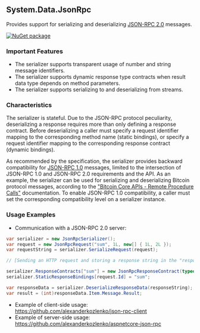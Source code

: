 ## System.Data.JsonRpc

Provides support for serializing and deserializing [JSON-RPC 2.0](http://www.jsonrpc.org/specification) messages.

[![NuGet package](https://img.shields.io/nuget/v/System.Data.JsonRpc.svg?style=flat-square)](https://www.nuget.org/packages/System.Data.JsonRpc)

### Important Features

- The serializer supports transparent usage of number and string message identifiers.
- The serializer supports dynamic response type contracts when result data type depends on method parameters.
- The serializer supports serializing to and deserializing from streams.

### Characteristics

The serializer is stateful. Due to the JSON-RPC protocol peculiarity, deserializing a response requires more than only defining a response contract. Before deserializing a caller must specify a request identifier mapping to the corresponding method name (static bindings), or specify a request identifier mapping to the corresponding response contract (dynamic bindings).

As recommended by the specification, the serializer provides backward compatibility for [JSON-RPC 1.0](http://www.jsonrpc.org/specification_v1) messages, limited to the intersection of JSON-RPC 1.0 and JSON-RPC 2.0 requirements and the API. As an example, the serializer can be used for serializing and deserializing Bitcoin protocol messages, according to the ["Bitcoin Core APIs - Remote Procedure Calls"](https://bitcoin.org/en/developer-reference#remote-procedure-calls-rpcs) documentation. To enable JSON-RPC 1.0 compatibility, a caller must set the corresponding compatibility level on a serializer instance.

### Usage Examples

- Communication with a JSON-RPC 2.0 server:

```cs
var serializer = new JsonRpcSerializer();
var request = new JsonRpcRequest("sum", 1L, new[] { 1L, 2L });
var requestString = serializer.SerializeRequest(request);

// [Sending an HTTP request and storing a response string in the "responseString"]

serializer.ResponseContracts["sum"] = new JsonRpcResponseContract(typeof(int));
serializer.StaticResponseBindings[request.Id] = "sum";

var responseData = serializer.DeserializeResponseData(responseString);
var result = (int)responseData.Item.Message.Result;
```

- Example of client-side usage: https://github.com/alexanderkozlenko/json-rpc-client
- Example of server-side usage: https://github.com/alexanderkozlenko/aspnetcore-json-rpc